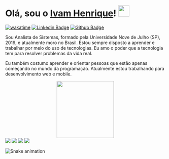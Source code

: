 # Olá, sou o <a href="https://github.com/ivamhenrique">Ivam Henrique</a>! <img src="https://camo.githubusercontent.com/e8e7b06ecf583bc040eb60e44eb5b8e0ecc5421320a92929ce21522dbc34c891/68747470733a2f2f6d656469612e67697068792e636f6d2f6d656469612f6876524a434c467a6361737252346961377a2f67697068792e676966" width="35px">

[![wakatime](https://wakatime.com/badge/user/d8eb8460-f125-424d-ae07-00b14a7f5060.svg)](https://wakatime.com/@d8eb8460-f125-424d-ae07-00b14a7f5060)
[![Linkedin Badge](https://img.shields.io/badge/-LinkedIn-blue?style=flat-square&logo=Linkedin&logoColor=white&link=https://www.linkedin.com/in/ivamhenrique/)](https://www.linkedin.com/in/ivamhenrique/)
[![Github Badge](https://img.shields.io/badge/-%20Github-black?style=flat-square&logo=Github)](https://github.com/ivamhenrique)

Sou Analista de Sistemas, formado pela Universidade Nove de Julho (SP), 2019, e atualmente moro no Brasil. Estou sempre disposto a aprender e trabalhar por meio do uso de tecnologias. Eu amo o poder que a tecnologia tem para resolver problemas da vida real.

Eu também costumo aprender e orientar pessoas que estão apenas começando no mundo da programação. Atualmente estou trabalhando para desenvolvimento web e mobile.

<div align="center">
  <a href="https://github.com/ivamhenrique">
  <img height="180em" src="https://github-readme-stats.vercel.app/api?username=ivamhenrique&show_icons=true&theme=dracula&include_all_commits=true&count_private=true"/>
</div>
  
  <div> 
  <a href="https://www.youtube.com/channel/UCeCC7W2BXCNB-nhSlfdzHbg" target="_blank"><img src="https://img.shields.io/badge/YouTube-FF0000?style=for-the-badge&logo=youtube&logoColor=white" target="_blank"></a>
  <a href="https://www.instagram.com/ivamhenrik" target="_blank"><img src="https://img.shields.io/badge/-Instagram-%23E4405F?style=for-the-badge&logo=instagram&logoColor=white" target="_blank"></a>
  <a href = "mailto:ivamks@gmail.com"><img src="https://img.shields.io/badge/-Gmail-%23333?style=for-the-badge&logo=gmail&logoColor=white" target="_blank"></a>
  <a href="https://www.linkedin.com/in/ivamhenrique" target="_blank"><img src="https://img.shields.io/badge/-LinkedIn-%230077B5?style=for-the-badge&logo=linkedin&logoColor=white" target="_blank"></a> 
 
  ![Snake animation](https://github.com/ivamhenrique/ivamhenrique/blob/output/github-contribution-grid-snake.svg)
 
</div>
  
